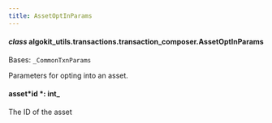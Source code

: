 ```yaml
---
title: AssetOptInParams
---
```


#### _class_ algokit_utils.transactions.transaction_composer.AssetOptInParams

Bases: `_CommonTxnParams`

Parameters for opting into an asset.

#### asset*id *: int\_

The ID of the asset
